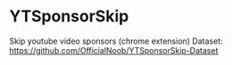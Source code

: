 # YTSponsorSkip
Skip youtube video sponsors (chrome extension)
Dataset: https://github.com/OfficialNoob/YTSponsorSkip-Dataset
